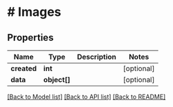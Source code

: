 # # Images

## Properties

Name | Type | Description | Notes
------------ | ------------- | ------------- | -------------
**created** | **int** |  | [optional]
**data** | **object[]** |  | [optional]

[[Back to Model list]](../../README.md#models) [[Back to API list]](../../README.md#endpoints) [[Back to README]](../../README.md)
